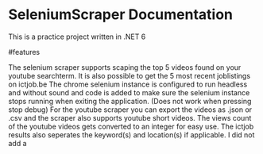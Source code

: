 # SeleniumScraper Documentation

This is a practice project written in .NET 6

#features

The selenium scraper supports scaping the top 5 videos found on your youtube searchterm. It is also possible to get the 5 most recent joblistings on ictjob.be
The chrome selenium instance is configured to run headless and without sound and code is added to make sure the selenium instance stops running when exiting the application. (Does not work when pressing stop debug)
For the youtube scraper you can export the videos as .json or .csv and the scraper also supports youtube short videos. 
The views count of the youtube videos gets converted to an integer for easy use.
The ictjob results also seperates the keyword(s) and location(s) if applicable. 
I did not add a 
